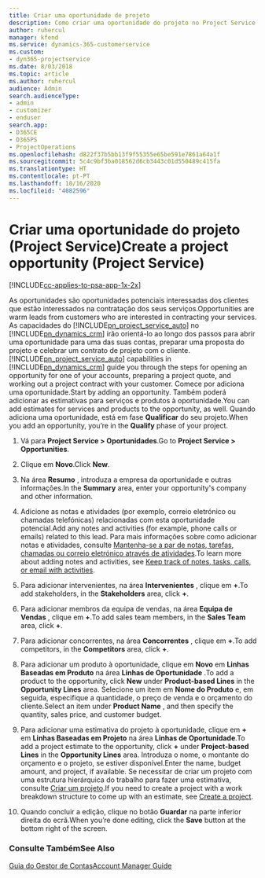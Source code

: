 ```yaml
---
title: Criar uma oportunidade de projeto
description: Como criar uma oportunidade do projeto no Project Service
author: ruhercul
manager: kfend
ms.service: dynamics-365-customerservice
ms.custom:
- dyn365-projectservice
ms.date: 8/03/2018
ms.topic: article
ms.author: ruhercul
audience: Admin
search.audienceType:
- admin
- customizer
- enduser
search.app:
- D365CE
- D365PS
- ProjectOperations
ms.openlocfilehash: d822f37b5bb13f9f55355e65be591e7861a64a1f
ms.sourcegitcommit: 5c4c9bf3ba018562d6cb3443c01d550489c415fa
ms.translationtype: HT
ms.contentlocale: pt-PT
ms.lasthandoff: 10/16/2020
ms.locfileid: "4082596"
---
```

# <a name="create-a-project-opportunity-project-service"></a><span data-ttu-id="768ee-103">Criar uma oportunidade do projeto (Project Service)</span><span class="sxs-lookup"><span data-stu-id="768ee-103">Create a project opportunity (Project Service)</span></span>

[!INCLUDE[cc-applies-to-psa-app-1x-2x](../includes/cc-applies-to-psa-app-1x-2x.md)]

<span data-ttu-id="768ee-104">As oportunidades são oportunidades potenciais interessadas dos clientes que estão interessados na contratação dos seus serviços.</span><span class="sxs-lookup"><span data-stu-id="768ee-104">Opportunities are warm leads from customers who are interested in contracting your services.</span></span> <span data-ttu-id="768ee-105">As capacidades do [!INCLUDE[pn_project_service_auto](../includes/pn-project-service-auto.md)] no [!INCLUDE[pn_dynamics_crm](../includes/pn-dynamics-crm.md)] irão orientá-lo ao longo dos passos para abrir uma oportunidade para uma das suas contas, preparar uma proposta do projeto e celebrar um contrato de projeto com o cliente.</span><span class="sxs-lookup"><span data-stu-id="768ee-105">[!INCLUDE[pn_project_service_auto](../includes/pn-project-service-auto.md)] capabilities in [!INCLUDE[pn_dynamics_crm](../includes/pn-dynamics-crm.md)] guide you through the steps for opening an opportunity for one of your accounts, preparing a project quote, and working out a project contract with your customer.</span></span> <span data-ttu-id="768ee-106">Comece por adiciona uma oportunidade.</span><span class="sxs-lookup"><span data-stu-id="768ee-106">Start by adding an opportunity.</span></span> <span data-ttu-id="768ee-107">Também poderá adicionar as estimativas para serviços e produtos à oportunidade.</span><span class="sxs-lookup"><span data-stu-id="768ee-107">You can add estimates for services and products to the opportunity, as well.</span></span> <span data-ttu-id="768ee-108">Quando adiciona uma oportunidade, está em fase **Qualificar** do seu projeto.</span><span class="sxs-lookup"><span data-stu-id="768ee-108">When you add an opportunity, you’re in the **Qualify** phase of your project.</span></span>  
  
1.  <span data-ttu-id="768ee-109">Vá para **Project Service > Oportunidades**.</span><span class="sxs-lookup"><span data-stu-id="768ee-109">Go to **Project Service > Opportunities**.</span></span>  
  
2.  <span data-ttu-id="768ee-110">Clique em **Novo**.</span><span class="sxs-lookup"><span data-stu-id="768ee-110">Click **New**.</span></span>  
  
3.  <span data-ttu-id="768ee-111">Na área **Resumo** , introduza a empresa da oportunidade e outras informações.</span><span class="sxs-lookup"><span data-stu-id="768ee-111">In the **Summary** area, enter your opportunity's company and other information.</span></span>  
  
4.  <span data-ttu-id="768ee-112">Adicione as notas e atividades (por exemplo, correio eletrónico ou chamadas telefónicas) relacionadas com esta oportunidade potencial.</span><span class="sxs-lookup"><span data-stu-id="768ee-112">Add any notes and activities (for example, phone calls or emails) related to this lead.</span></span> <span data-ttu-id="768ee-113">Para mais informações sobre como adicionar notas e atividades, consulte [Mantenha-se a par de notas, tarefas, chamadas ou correio eletrónico através de atividades](https://docs.microsoft.com/dynamics365/customerengagement/on-premises/basics/work-with-activities).</span><span class="sxs-lookup"><span data-stu-id="768ee-113">To learn more about adding notes and activities, see [Keep track of notes, tasks, calls, or email with activities](https://docs.microsoft.com/dynamics365/customerengagement/on-premises/basics/work-with-activities).</span></span>  
  
5.  <span data-ttu-id="768ee-114">Para adicionar intervenientes, na área **Intervenientes** , clique em **+**.</span><span class="sxs-lookup"><span data-stu-id="768ee-114">To add stakeholders, in the **Stakeholders** area, click **+**.</span></span>  
  
6.  <span data-ttu-id="768ee-115">Para adicionar membros da equipa de vendas, na área **Equipa de Vendas** , clique em **+**.</span><span class="sxs-lookup"><span data-stu-id="768ee-115">To add sales team members, in the **Sales Team** area, click **+**.</span></span>  
  
7.  <span data-ttu-id="768ee-116">Para adicionar concorrentes, na área **Concorrentes** , clique em **+**.</span><span class="sxs-lookup"><span data-stu-id="768ee-116">To add competitors, in the **Competitors** area, click **+**.</span></span>  
  
8.  <span data-ttu-id="768ee-117">Para adicionar um produto à oportunidade, clique em **Novo** em **Linhas Baseadas em Produto** na área **Linhas de Oportunidade** .</span><span class="sxs-lookup"><span data-stu-id="768ee-117">To add a product to the opportunity, click **New** under **Product-based Lines** in the **Opportunity Lines** area.</span></span> <span data-ttu-id="768ee-118">Selecione um item em **Nome do Produto** e, em seguida, especifique a quantidade, o preço de venda e o orçamento do cliente.</span><span class="sxs-lookup"><span data-stu-id="768ee-118">Select an item under **Product Name** , and then specify the quantity, sales price, and customer budget.</span></span>  
  
9. <span data-ttu-id="768ee-119">Para adicionar uma estimativa do projeto à oportunidade, clique em **+** em **Linhas Baseadas em Projeto** na área **Linhas de Oportunidade**.</span><span class="sxs-lookup"><span data-stu-id="768ee-119">To add a project estimate to the opportunity, click **+** under **Project-based Lines** in the **Opportunity Lines** area.</span></span> <span data-ttu-id="768ee-120">Introduza o nome, o montante do orçamento e o projeto, se estiver disponível.</span><span class="sxs-lookup"><span data-stu-id="768ee-120">Enter the name, budget amount, and project, if available.</span></span> <span data-ttu-id="768ee-121">Se necessitar de criar um projeto com uma estrutura hierárquica do trabalho para fazer uma estimativa, consulte [Criar um projeto](../psa/create-project.md).</span><span class="sxs-lookup"><span data-stu-id="768ee-121">If you need to create a project with a work breakdown structure to come up with an estimate, see [Create a project](../psa/create-project.md).</span></span>  
  
10. <span data-ttu-id="768ee-122">Quando concluir a edição, clique no botão **Guardar** na parte inferior direita do ecrã.</span><span class="sxs-lookup"><span data-stu-id="768ee-122">When you’re done editing, click the **Save** button at the bottom right of the screen.</span></span>  
  
### <a name="see-also"></a><span data-ttu-id="768ee-123">Consulte Também</span><span class="sxs-lookup"><span data-stu-id="768ee-123">See Also</span></span>  
 [<span data-ttu-id="768ee-124">Guia do Gestor de Contas</span><span class="sxs-lookup"><span data-stu-id="768ee-124">Account Manager Guide</span></span>](../psa/account-manager-guide.md)
